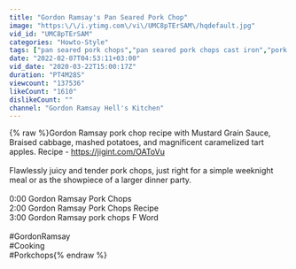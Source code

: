 ```yaml
---
title: "Gordon Ramsay's Pan Seared Pork Chop"
image: "https:\/\/i.ytimg.com\/vi\/UMC8pTErSAM\/hqdefault.jpg"
vid_id: "UMC8pTErSAM"
categories: "Howto-Style"
tags: ["pan seared pork chops","pan seared pork chops cast iron","pork chop recipes gordon ramsay"]
date: "2022-02-07T04:53:11+03:00"
vid_date: "2020-03-22T15:00:17Z"
duration: "PT4M28S"
viewcount: "137536"
likeCount: "1610"
dislikeCount: ""
channel: "Gordon Ramsay Hell's Kitchen"
---
```

{% raw %}Gordon Ramsay pork chop recipe with Mustard Grain Sauce, Braised cabbage, mashed potatoes, and magnificent caramelized tart apples.  Recipe - <a rel="nofollow" target="blank" href="https://jigint.com/OAToVu">https://jigint.com/OAToVu</a><br /><br />Flawlessly juicy and tender pork chops, just right for a simple weeknight meal or as the showpiece of a larger dinner party.<br /><br />0:00 Gordon Ramsay Pork Chops<br />2:00 Gordon Ramsay Pork Chops Recipe<br />3:00 Gordon Ramsay pork chops F Word<br /><br />#GordonRamsay <br />#Cooking <br />#Porkchops{% endraw %}
